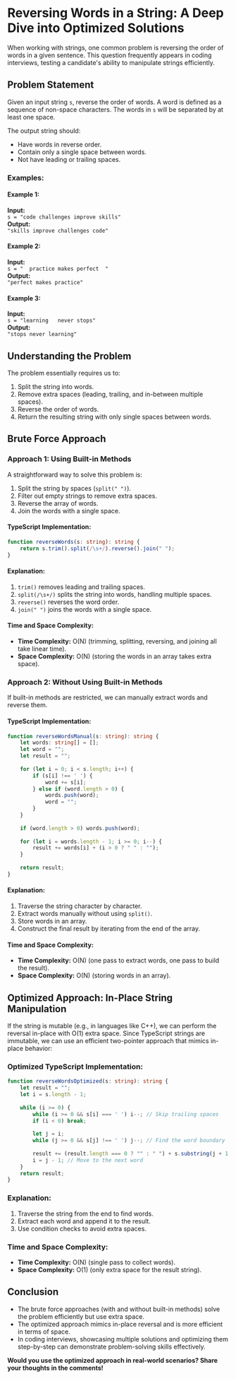 # Reversing Words in a String: A Deep Dive into Optimized Solutions

When working with strings, one common problem is reversing the order of words in a given sentence. This question frequently appears in coding interviews, testing a candidate's ability to manipulate strings efficiently.

## Problem Statement

Given an input string `s`, reverse the order of words. A word is defined as a sequence of non-space characters. The words in `s` will be separated by at least one space.

The output string should:
- Have words in reverse order.
- Contain only a single space between words.
- Not have leading or trailing spaces.

### Examples:

#### Example 1:
**Input:**  
`s = "code challenges improve skills"`  
**Output:**  
`"skills improve challenges code"`

#### Example 2:
**Input:**  
`s = "  practice makes perfect  "`  
**Output:**  
`"perfect makes practice"`

#### Example 3:
**Input:**  
`s = "learning   never stops"`  
**Output:**  
`"stops never learning"`

## Understanding the Problem

The problem essentially requires us to:
1. Split the string into words.
2. Remove extra spaces (leading, trailing, and in-between multiple spaces).
3. Reverse the order of words.
4. Return the resulting string with only single spaces between words.

## Brute Force Approach

### Approach 1: Using Built-in Methods

A straightforward way to solve this problem is:
1. Split the string by spaces (`split(" ")`).
2. Filter out empty strings to remove extra spaces.
3. Reverse the array of words.
4. Join the words with a single space.

#### TypeScript Implementation:
```typescript
function reverseWords(s: string): string {
    return s.trim().split(/\s+/).reverse().join(" ");
}
```
#### Explanation:
1. `trim()` removes leading and trailing spaces.
2. `split(/\s+/)` splits the string into words, handling multiple spaces.
3. `reverse()` reverses the word order.
4. `join(" ")` joins the words with a single space.

#### Time and Space Complexity:
- **Time Complexity:** O(N) (trimming, splitting, reversing, and joining all take linear time).
- **Space Complexity:** O(N) (storing the words in an array takes extra space).

### Approach 2: Without Using Built-in Methods

If built-in methods are restricted, we can manually extract words and reverse them.

#### TypeScript Implementation:
```typescript
function reverseWordsManual(s: string): string {
    let words: string[] = [];
    let word = "";
    let result = "";
    
    for (let i = 0; i < s.length; i++) {
        if (s[i] !== ' ') {
            word += s[i];
        } else if (word.length > 0) {
            words.push(word);
            word = "";
        }
    }
    
    if (word.length > 0) words.push(word);
    
    for (let i = words.length - 1; i >= 0; i--) {
        result += words[i] + (i > 0 ? " " : "");
    }
    
    return result;
}
```

#### Explanation:
1. Traverse the string character by character.
2. Extract words manually without using `split()`.
3. Store words in an array.
4. Construct the final result by iterating from the end of the array.

#### Time and Space Complexity:
- **Time Complexity:** O(N) (one pass to extract words, one pass to build the result).
- **Space Complexity:** O(N) (storing words in an array).

## Optimized Approach: In-Place String Manipulation

If the string is mutable (e.g., in languages like C++), we can perform the reversal in-place with O(1) extra space. Since TypeScript strings are immutable, we can use an efficient two-pointer approach that mimics in-place behavior:

### Optimized TypeScript Implementation:
```typescript
function reverseWordsOptimized(s: string): string {
    let result = "";
    let i = s.length - 1;
    
    while (i >= 0) {
        while (i >= 0 && s[i] === ' ') i--; // Skip trailing spaces
        if (i < 0) break;
        
        let j = i;
        while (j >= 0 && s[j] !== ' ') j--; // Find the word boundary
        
        result += (result.length === 0 ? "" : " ") + s.substring(j + 1, i + 1);
        i = j - 1; // Move to the next word
    }
    return result;
}
```

### Explanation:
1. Traverse the string from the end to find words.
2. Extract each word and append it to the result.
3. Use condition checks to avoid extra spaces.

### Time and Space Complexity:
- **Time Complexity:** O(N) (single pass to collect words).
- **Space Complexity:** O(1) (only extra space for the result string).

## Conclusion
- The brute force approaches (with and without built-in methods) solve the problem efficiently but use extra space.
- The optimized approach mimics in-place reversal and is more efficient in terms of space.
- In coding interviews, showcasing multiple solutions and optimizing them step-by-step can demonstrate problem-solving skills effectively.

**Would you use the optimized approach in real-world scenarios? Share your thoughts in the comments!**

